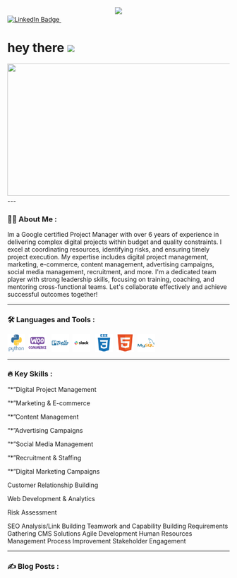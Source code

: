 <div id="header" align="center">
  <img src="https://media.giphy.com/media/M9gbBd9nbDrOTu1Mqx/giphy.gif" width="100"/>
</div>
<div id="badges">
  <a href="https://www.linkedin.com/in/quratulain-alvi-550784b5/">
<img src="https://img.shields.io/badge/LinkedIn-blue?style=for-the-badge&logo=linkedin&logoColor=white" alt="LinkedIn Badge" width="100"/>
</a>
  <img src="https://komarev.com/ghpvc/?username=quratulainalvi&style=flat-square&color=blue" alt=""/>
</div>
<h1>
  hey there
  <img src="https://media.giphy.com/media/hvRJCLFzcasrR4ia7z/giphy.gif" width="30px"/>
</h1>
<div align="center">
  <img src="https://media.giphy.com/media/dWesBcTLavkZuG35MI/giphy.gif" width="600" height="300"/>
</div>
---

### :woman_technologist: About Me :
Im a Google certified Project Manager with over 6 years of experience in delivering complex digital projects within budget and quality constraints.
I excel at coordinating resources, identifying risks, and ensuring timely project execution. 
My expertise includes digital project management, marketing, e-commerce, content management, advertising campaigns, social media management, recruitment, and more. 
I'm a dedicated team player with strong leadership skills, focusing on training, coaching, and mentoring cross-functional teams. 
Let's collaborate effectively and achieve successful outcomes together!
- ---

### :hammer_and_wrench: Languages and Tools :
<div>
 
<img src="https://github.com/devicons/devicon/blob/master/icons/python/python-original-wordmark.svg" title="Python" alt="Python" width="40" height="40"/>&nbsp;
  <img src="https://github.com/devicons/devicon/blob/master/icons/woocommerce/woocommerce-plain-wordmark.svg" title="woocommerce"  alt="woocommerce" width="40" height="40"/> &nbsp;
  <img src="https://github.com/devicons/devicon/blob/master/icons/trello/trello-plain-wordmark.svg" title="Trello" alt="Trello" width="40" height="40"/>&nbsp;
  <img src="https://github.com/devicons/devicon/blob/master/icons/slack/slack-original-wordmark.svg" title="wordpress"  alt="wordpress" width="40" height="40"/> &nbsp;
  <img src="https://github.com/devicons/devicon/blob/master/icons/css3/css3-plain-wordmark.svg"  title="CSS3" alt="CSS" width="40" height="40"/>&nbsp;
  <img src="https://github.com/devicons/devicon/blob/master/icons/html5/html5-original.svg" title="HTML5" alt="HTML" width="40" height="40"/>&nbsp;
  <img src="https://github.com/devicons/devicon/blob/master/icons/mysql/mysql-original-wordmark.svg" title="MySQL"  alt="MySQL" width="40" height="40"/>&nbsp;

</div>

---

### :fire: Key Skills :
“*”Digital Project Management

“*”Marketing & E-commerce

“*”Content Management

“*”Advertising Campaigns

“*”Social Media Management

“*”Recruitment & Staffing

“*”Digital Marketing Campaigns

Customer Relationship Building

Web Development & Analytics

Risk Assessment

SEO Analysis/Link Building
Teamwork and Capability Building
Requirements Gathering
CMS Solutions
Agile Development
Human Resources Management
Process Improvement
Stakeholder Engagement

---

### :writing_hand: Blog Posts :
<!-- BLOG-POST-LIST:START -->
<!-- BLOG-POST-LIST:END -->
